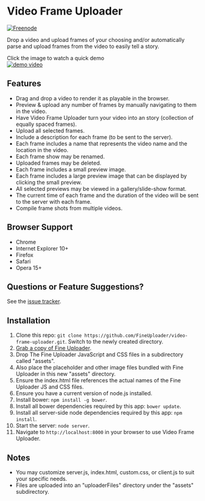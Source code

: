 Video Frame Uploader
====================
[![Freenode](https://img.shields.io/badge/chat-on%20freenode-brightgreen.svg)](irc://chat.freenode.net/#fineuploader)

Drop a video and upload frames of your choosing and/or automatically parse
and upload frames from the video to easily tell a story.


Click the image to watch a quick demo  
[![demo video](http://img.youtube.com/vi/hHBhP03JHIQ/0.jpg)](http://www.youtube.com/watch?v=hHBhP03JHIQ)


## Features
- Drag and drop a video to render it as playable in the browser.
- Preview & upload any number of frames by manually navigating to them in the video.
- Have Video Frame Uploader turn your video into an story (collection of equally spaced frames).
- Upload all selected frames.
- Include a description for each frame (to be sent to the server).
- Each frame includes a name that represents the video name and the location in the video.
- Each frame show may be renamed.
- Uploaded frames may be deleted.
- Each frame includes a small preview image.
- Each frame includes a large preview image that can be displayed by clicking the small preview.
- All selected previews may be viewed in a gallery/slide-show format.
- The current time of each frame and the duration of the video will be sent to the server with each frame.
- Compile frame shots from multiple videos.

## Browser Support
- Chrome
- Internet Explorer 10+
- Firefox
- Safari
- Opera 15+


## Questions or Feature Suggestions?
See the [issue tracker](https://github.com/FineUploader/video-frame-uploader/issues).


## Installation
1. Clone this repo: `git clone https://github.com/FineUploader/video-frame-uploader.git`.  Switch to the newly created directory.
2. [Grab a copy of Fine Uploader](http://fineuploader.com/downloads).
3. Drop The Fine Uploader JavaScript and CSS files in a subdirectory called "assets".
4. Also place the placeholder and other image files bundled with Fine Uploader in this new "assets" directory.
5. Ensure the index.html file references the actual names of the Fine Uploader JS and CSS files.
6. Ensure you have a current version of node.js installed.
7. Install bower: `npm install -g bower`.
8. Install all bower dependencies required by this app: `bower update`.
9. Install all server-side node dependencies required by this app: `npm install`.
10. Start the server: `node server`.
11. Navigate to `http://localhost:8000` in your browser to use Video Frame Uploader.

## Notes
- You may customize server.js, index.html, custom.css, or client.js to suit your specific needs.
- Files are uploaded into an "uploaderFiles" directory under the "assets" subdirectory.

